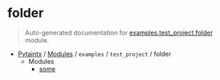 # folder

> Auto-generated documentation for [examples.test_project.folder](../../../../examples/test_project/folder/__init__.py) module.

- [Pytaintx](../../../README.md#pytaintx-index) / [Modules](../../../README.md#pytaintx-modules) / `examples` / `test_project` / folder
    - Modules
        - [some](some.md#some)
